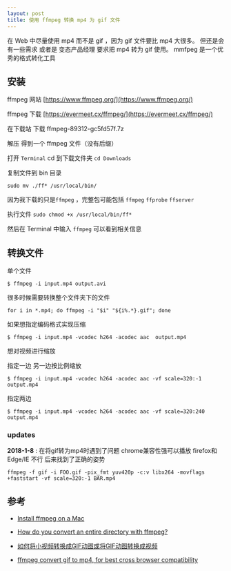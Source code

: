 ```yaml
---
layout: post
title: 使用 ffmpeg 转换 mp4 为 gif 文件
---
```


在 Web 中尽量使用 mp4 而不是 gif ，因为 gif 文件要比 mp4 大很多。 
但还是会有一些需求 或者是 变态产品经理 要求把 mp4 转为 gif 使用。
mmfpeg 是一个优秀的格式转化工具
<!-- more -->

## 安装

ffmpeg 网站 [https://www.ffmpeg.org/](https://www.ffmpeg.org/)

ffmpeg 下载 [https://evermeet.cx/ffmpeg/](https://evermeet.cx/ffmpeg/)

在下载站 下载 ffmpeg-89312-gc5fd57f.7z 

解压 得到一个 ffmpeg 文件（没有后缀）

打开 `Terminal` cd 到下载文件夹 `cd Downloads`

复制文件到 bin 目录 

`sudo mv ./ff* /usr/local/bin/` 

因为我下载的只是`ffmpeg` ，完整包可能包括 `ffmpeg` `ffprobe` `ffserver`

执行文件 `sudo chmod +x /usr/local/bin/ff*` 

然后在 Terminal 中输入 `ffmpeg` 可以看到相关信息

## 转换文件 

单个文件

`$ ffmpeg -i input.mp4 output.avi`

很多时候需要转换整个文件夹下的文件 

`for i in *.mp4; do ffmpeg -i "$i" "${i%.*}.gif"; done`

 如果想指定编码格式实现压缩
 
 `$ ffmpeg -i input.mp4 -vcodec h264 -acodec aac  output.mp4`
 
 想对视频进行缩放
 
 指定一边 另一边按比例缩放

 `$ ffmpeg -i input.mp4 -vcodec h264 -acodec aac -vf scale=320:-1 output.mp4`
 
 指定两边
 
  `$ ffmpeg -i input.mp4 -vcodec h264 -acodec aac -vf scale=320:240 output.mp4`
 
  
 ### updates
   
  **2018-1-8** : 在将gif转为mp4时遇到了问题 chrome兼容性强可以播放 firefox和Edge/IE 不行 后来找到了正确的姿势
  
  `ffmpeg -f gif -i FOO.gif -pix_fmt yuv420p -c:v libx264 -movflags +faststart -vf scale=320:-1 BAR.mp4`
 
 
 ## 参考
 
* [Install ffmpeg on a Mac](https://ericholsinger.com/install-ffmpeg-on-a-mac)

* [How do you convert an entire directory with ffmpeg?](https://stackoverflow.com/questions/5784661/how-do-you-convert-an-entire-directory-with-ffmpeg)

* [如何将小视频转换成GIF动图或将GIF动图转换成视频](http://www.webhek.com/post/convert-video-gif.html)

* [ffmpeg convert gif to mp4, for best cross browser compatibility](https://gist.github.com/ingramchen/e2af352bf8b40bb88890fba4f47eccd0)